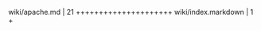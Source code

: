  wiki/apache.md                 |   21 +++++++++++++++++++++
 wiki/index.markdown            |    1 +
